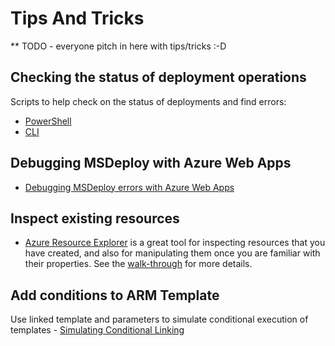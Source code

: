 # Tips And Tricks

** TODO - everyone pitch in here with tips/tricks :-D

## Checking the status of deployment operations
Scripts to help check on the status of deployments and find errors:
* [PowerShell](Checking-deployment-operations-PowerShell.md)
* [CLI](Checking-deployment-operations-cli.md)

## Debugging MSDeploy with Azure Web Apps 
* [Debugging MSDeploy errors with Azure Web Apps](Debugging-msdeploy-with-azure-web-apps.md)

## Inspect existing resources
* [Azure Resource Explorer](https://resources.azure.com) is a great tool for inspecting resources that you have created, and also for manipulating them once you are familiar with their properties. See the [walk-through](Resource-explorer.md) for more details.

## Add conditions to ARM Template
Use linked template and parameters to simulate conditional execution of templates -  [Simulating Conditional Linking](../ARM/Templates/Template_links.md#simulating-conditional-linking)

